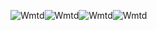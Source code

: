 ![Wmtd](https://github.com/user-attachments/assets/f1ad55a8-dea7-400f-ac42-20d9adce3d20)![Wmtd](https://github.com/user-attachments/assets/ec8cb810-cb15-4823-b112-ff83ac39c04f)![Wmtd](https://github.com/user-attachments/assets/50a8dd8d-b420-4d10-b29d-46956b3af776)![Wmtd](https://github.com/user-attachments/assets/50a8dd8d-b420-4d10-b29d-46956b3af776)


